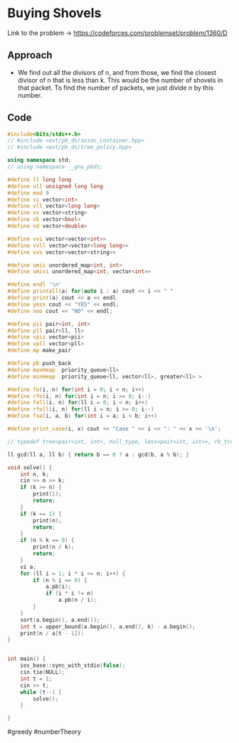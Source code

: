 # Buying Shovels

Link to the problem -> https://codeforces.com/problemset/problem/1360/D

## Approach
- We find out all the divisors of n, and from those, we find the closest divisor of n that is less than k. This would be the number of shovels in that packet. To find the number of packets, we just divide n by this number. 

## Code
```cpp
#include<bits/stdc++.h>
// #include <ext/pb_ds/assoc_container.hpp>
// #include <ext/pb_ds/tree_policy.hpp>

using namespace std;
// using namespace __gnu_pbds;

#define ll long long
#define ull unsigned long long
#define mod 9
#define vi vector<int>
#define vll vector<long long>
#define vs vector<string>
#define vb vector<bool>
#define vd vector<double>

#define vvi vector<vector<int>>
#define vvll vector<vector<long long>>
#define vvs vector<vector<string>>

#define umii unordered_map<int, int>
#define umivi unordered_map<int, vector<int>>

#define endl '\n'
#define printall(a) for(auto i : a) cout << i << " "
#define print(a) cout << a << endl
#define yess cout << "YES" << endl;
#define noo cout << "NO" << endl;

#define pii pair<int, int>
#define pll pair<ll, ll>
#define vpii vector<pii>
#define vpll vector<pll>
#define mp make_pair

#define pb push_back
#define maxHeap  priority_queue<ll>
#define minHeap  priority_queue<ll, vector<ll>, greater<ll> >

#define fo(i, n) for(int i = 0; i < n; i++)
#define rfo(i, n) for(int i = n; i >= 0; i--)
#define foll(i, n) for(ll i = 0; i < n; i++)
#define rfoll(i, n) for(ll i = n; i >= 0; i--)
#define foa(i, a, b) for(int i = a; i < b; i++)

#define print_case(i, x) cout << "Case " << i << ": " << x << '\n';

// typedef tree<pair<int, int>, null_type, less<pair<int, int>>, rb_tree_tag, tree_order_statistics_node_update> pbds;

ll gcd(ll a, ll b) { return b == 0 ? a : gcd(b, a % b); }

void solve() {
	int n, k;
	cin >> n >> k;
	if (k >= n) {
		print(1);
		return;
	}
	if (k == 1) {
		print(n);
		return;
	}
	if (n % k == 0) {
		print(n / k);
		return;
	}
	vi a;
	for (ll i = 1; i * i <= n; i++) {
		if (n % i == 0) {
			a.pb(i);
			if (i * i != n)
				a.pb(n / i);
		}
	}
	sort(a.begin(), a.end());
	int t = upper_bound(a.begin(), a.end(), k) - a.begin();
	print(n / a[t - 1]);
}


int main() {
	ios_base::sync_with_stdio(false);
	cin.tie(NULL);
	int t = 1;
	cin >> t;
	while (t--) {
		solve();
	}

}
```
#greedy #numberTheory 